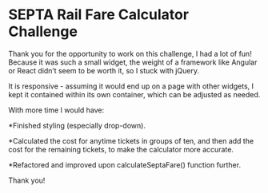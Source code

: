 # SEPTA Rail Fare Calculator Challenge

Thank you for the opportunity to work on this challenge, I had a lot of fun! Because it was such a small widget, the weight of a framework like Angular or React didn’t seem to be worth it, so I stuck with jQuery.

It is responsive - assuming it would end up on a page with other widgets, I kept it contained within its own container, which can be adjusted as needed.

With more time I would have:

*Finished styling (especially drop-down).

*Calculated the cost for anytime tickets in groups of ten, and then add the cost for the remaining tickets, to make the calculator more accurate.

*Refactored and improved upon calculateSeptaFare() function further.

Thank you!